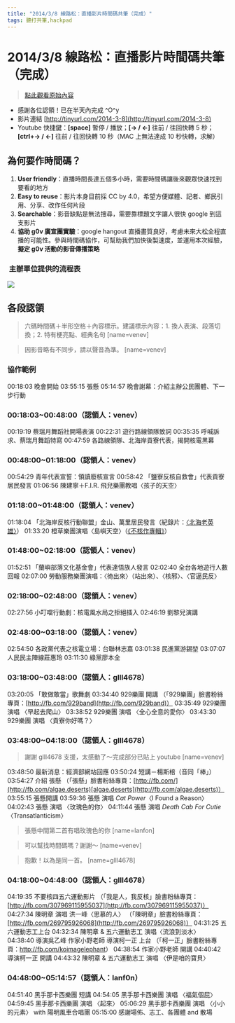 ```yaml
---
title: "2014/3/8 線路松：直播影片時間碼共筆（完成）"
tags: 聽打共筆,hackpad
---
```


# 2014/3/8 線路松：直播影片時間碼共筆（完成）

> [點此觀看原始內容](https://g0v.hackpad.tw/whFklJ4ppN7)

- 感謝各位認領！已在半天內完成 ^O^y
- 影片連結 [http://tinyurl.com/2014-3-8](http://tinyurl.com/2014-3-8)
- Youtube 快捷鍵：**\[space\]** 暫停 / 播放；**\[→ / ←\]** 往前 / 往回快轉 5 秒；**\[ctrl+→ / ←\]** 往前 / 往回快轉 10 秒（MAC 上無法達成 10 秒快轉，求解）

## 為何要作時間碼？

1.  **User friendly**：直播時間長達五個多小時，需要時間碼讓後來觀眾快速找到要看的地方
2.  **Easy to reuse**：影片本身目前採 CC by 4.0，希望方便媒體、記者、鄉民引用、分享、改作任何片段
3.  **Searchable**：影音缺點是無法搜尋，需要靠標題文字讓人很快 google 到這支影片
4.  **協助 g0v 廣宣團實驗**：google hangout 直播畫質良好，考慮未來大松全程直播的可能性。參與時間碼協作，可幫助我們加快後製速度，並運用本次經驗，**擬定 g0v 活動的影音傳播策略**

###  主辦單位提供的流程表

![](https://g0vhackmd.blob.core.windows.net/g0v-hackmd-images/upload_113984b39b297c3809f9d25f8edf8625)

## 各段認領

> 六碼時間碼＋半形空格＋內容標示。建議標示內容：1\. 換人表演、段落切換；2. 特有梗亮點、經典名句
> [name=venev]

> 因影音略有不同步，請以聲音為準。
> [name=venev]


### 協作範例

00:18:03 晚會開始
03:55:15 張懸
05:14:57 晚會謝幕：介紹主辦公民團體、下一步行動

### 00:18:03~00:48:00（認領人：venev）

00:19:19 蔡瑞月舞蹈社開場表演
00:22:31 遊行路線領隊致詞
00:35:35 呼喊訴求、蔡瑞月舞蹈特寫
00:47:59 各路線領隊、北海岸貢寮代表，揭開核電黑幕

### 00:48:00~01:18:00（認領人：venev）

00:54:29 青年代表宣誓：領讀廢核宣言
00:58:42 「鹽寮反核自救會」代表貢寮居民發言
01:06:56 陳建寧＋F.I.R. 飛兒樂團教唱〈孩子的天空〉

### 01:18:00~01:48:00（認領人：venev）

01:18:04 「北海岸反核行動聯盟」金山、萬里居民發言（紀錄片：[〈北海老英雄〉](https://www.youtube.com/watch?v=KDe1ShhTHh0)）
01:33:20 橙草樂團演唱〈島嶼天空〉（[《不核作專輯》](http://www.books.com.tw/exep/cdfile.php?item=0020175512)）

### 01:48:00~02:18:00（認領人：venev）

01:52:51 「蘭嶼部落文化基金會」代表達悟族人發言
02:02:40 全台各地遊行人數回報
02:07:00 勞動服務樂團演唱：〈徛出來〉（站出來）、〈核邪〉、〈官逼民反〉

### 02:18:00~02:48:00（認領人：venev）

02:27:56 小叮噹行動劇：核電風水局之拒絕插入
02:46:19 劉黎兒演講

### 02:48:00~03:18:00（認領人：venev）

02:54:50 各政黨代表之核電立場：台聯林志嘉
03:01:38 民進黨游錫堃
03:07:07 人民民主陣線莊惠玲
03:11:30 綠黨廖本全

### 03:18:00~03:48:00（認領人：glll4678）

03:20:05 「敢做敢當」歌舞劇
03:34:40 929樂團 開講
（「929樂團」臉書粉絲專頁：[http://fb.com/929band](http://fb.com/929band)）
03:35:49 929樂團 演唱 〈早起去爬山〉
03:38:52 929樂團 演唱 〈全心全意的愛你〉
03:43:30 929樂團 演唱 〈貢寮你好嗎？〉

### 03:48:00~04:18:00（認領人：glll4678）

> 謝謝 glll4678 支援，太感動了～完成部分已貼上 youtube
> [name=venev]

03:48:50 最新消息：經濟部網站回應
03:50:24 短講－楊斯棓（音同「棒」）
03:54:27 介紹 張懸
（「張懸」臉書粉絲專頁：[http://fb.com/](http://fb.com/algae.deserts)[algae.deserts](http://fb.com/algae.deserts)）
03:55:15 張懸開講
03:59:36 張懸 演唱 _Cat Power_〈I Found a Reason〉
04:02:43 張懸 演唱 〈玫瑰色的你〉
04:11:44 張懸 演唱 _Death Cab For Cutie_〈Transatlanticism〉
> 張懸中間第二首有唱玫瑰色的你
> [name=lanfon]

> 可以幫找時間碼嗎？謝謝～
> [name=venev]

> 抱歉！以為是同一首。
> [name=glll4678]


### 04:18:00~04:48:00（認領人：glll4678）

04:19:35 不要核四五六運動影片
（「我是人，我反核」臉書粉絲專頁：[http://fb.com/307969115955037](http://fb.com/307969115955037)）
04:27:34 陳明章 演唱 洪一峰〈思慕的人〉
（「陳明章」臉書粉絲專頁：[http://fb.com/269795926068](http://fb.com/269795926068)）
04:31:25 五六運動志工上台
04:32:34 陳明章 & 五六運動志工 演唱〈流浪到淡水〉
04:38:40 導演吳乙峰 作家小野老師 導演柯一正 上台
（「柯一正」臉書粉絲專頁：[htt](http://fb.com/koimagelephant)[p](http://fb.com/koimagelephant)[://fb.com/koimagelephant](http://fb.com/koimagelephant)）
04:38:54 作家小野老師 開講
04:40:42 導演柯一正 開講
04:43:32 陳明章 & 五六運動志工 演唱 〈伊是咱的寶貝〉

### 04:48:00~05:14:57（認領人：lanf0n）

04:51:40 黑手那卡西樂團 短講
04:54:05 黑手那卡西樂團 演唱 〈福氣個屁〉
04:59:45 黑手那卡西樂團 演唱 〈起來〉
05:06:29 黑手那卡西樂團 演唱 〈小小的元素〉 with 陽明風車合唱團
05:15:00 感謝場佈、志工、各團體 and 散場


